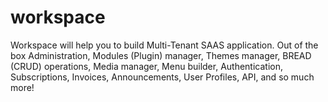 # workspace
Workspace will help you to build Multi-Tenant SAAS application. Out of the box Administration, Modules (Plugin) manager, Themes manager, BREAD (CRUD) operations, Media manager, Menu builder, Authentication, Subscriptions, Invoices, Announcements, User Profiles, API, and so much more!
